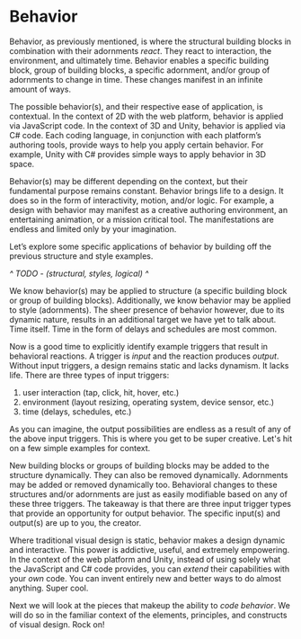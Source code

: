 # Behavior

Behavior, as previously mentioned, is where the structural building blocks in combination with their adornments *react*. They react to interaction, the environment, and ultimately time. Behavior enables a specific building block, group of building blocks, a specific adornment, and/or group of adornments to change in time. These changes manifest in an infinite amount of ways.

The possible behavior(s), and their respective ease of application, is contextual. In the context of 2D with the web platform, behavior is applied via JavaScript code. In the context of 3D and Unity, behavior is applied via C# code. Each coding language, in conjunction with each platform’s authoring tools, provide ways to help you apply certain behavior. For example, Unity with C# provides simple ways to apply behavior in 3D space. 

Behavior(s) may be different depending on the context, but their fundamental purpose remains constant. Behavior brings life to a design. It does so in the form of interactivity, motion, and/or logic. For example, a design with behavior may manifest as a creative authoring environment, an entertaining animation, or a mission critical tool. The manifestations are endless and limited only by your imagination.

Let’s explore some specific applications of behavior by building off the previous structure and style examples.

 *^ TODO - (structural, styles, logical) ^*

We know behavior(s) may be applied to structure (a specific building block or group of building blocks). Additionally, we know behavior may be applied to style (adornments). The sheer presence of behavior however, due to its dynamic nature, results in an additional target we have yet to talk about. Time itself. Time in the form of delays and schedules are most common.

Now is a good time to explicitly identify example triggers that result in behavioral reactions. A trigger is *input* and the reaction produces *output*. Without input triggers, a design remains static and lacks dynamism. It lacks life. There are three types of input triggers:

1. user interaction (tap, click, hit, hover, etc.)
2. environment (layout resizing, operating system, device sensor, etc.)
3. time (delays, schedules, etc.)

As you can imagine, the output possibilities are endless as a result of any of the above input triggers. This is where you get to be super creative. Let's hit on a few simple examples for context.

New building blocks or groups of building blocks may be added to the structure dynamically. They can also be removed dynamically. Adornments may be added or removed dynamically too. Behavioral changes to these structures and/or adornments are just as easily modifiable based on any of these three triggers. The takeaway is that there are three input trigger types that provide an opportunity for output behavior. The specific input(s) and output(s) are up to you, the creator.

Where traditional visual design is static, behavior makes a design dynamic and interactive. This power is addictive, useful, and extremely empowering. In the context of the web platform and Unity, instead of using solely what the JavaScript and C# code provides, you can *extend* their capabilities with your *own* code. You can invent entirely new and better ways to do almost anything. Super cool.

Next we will look at the pieces that makeup the ability to *code behavior*. We will do so in the familiar context of the elements, principles, and constructs of visual design. Rock on!
